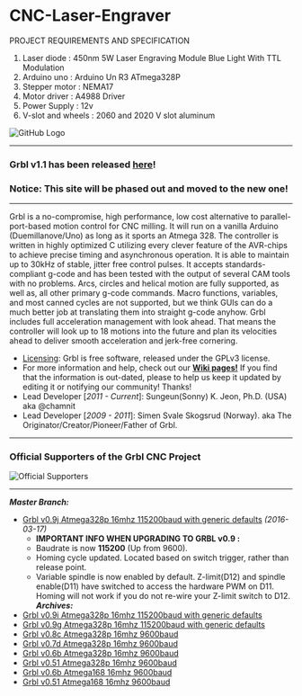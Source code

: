 # CNC-Laser-Engraver
 PROJECT REQUIREMENTS AND SPECIFICATION
 1. Laser diode : 450nm 5W Laser Engraving Module Blue Light With TTL Modulation
 2. Arduino uno : Arduino Un R3 ATmega328P
 3. Stepper motor : NEMA17
 4. Motor driver : A4988 Driver
 5. Power Supply : 12v
 6. V-slot and wheels : 2060  and 2020 V slot aluminum 

![GitHub Logo](https://github.com/gnea/gnea-Media/blob/master/Grbl%20Logo/Grbl%20Logo%20250px.png?raw=true)
***
### Grbl v1.1 has been released [here](https://github.com/gnea/grbl/releases)!
### Notice: This site will be phased out and moved to the new one!
***
Grbl is a no-compromise, high performance, low cost alternative to parallel-port-based motion control for CNC milling. It will run on a vanilla Arduino (Duemillanove/Uno) as long as it sports an Atmega 328. 
The controller is written in highly optimized C utilizing every clever feature of the AVR-chips to achieve precise timing and asynchronous operation. It is able to maintain up to 30kHz of stable, jitter free control pulses.
It accepts standards-compliant g-code and has been tested with the output of several CAM tools with no problems. Arcs, circles and helical motion are fully supported, as well as, all other primary g-code commands. Macro functions, variables, and most canned cycles are not supported, but we think GUIs can do a much better job at translating them into straight g-code anyhow.
Grbl includes full acceleration management with look ahead. That means the controller will look up to 18 motions into the future and plan its velocities ahead to deliver smooth acceleration and jerk-free cornering.
* [Licensing](https://github.com/grbl/grbl/wiki/Licensing): Grbl is free software, released under the GPLv3 license.
* For more information and help, check out our **[Wiki pages!](https://github.com/grbl/grbl/wiki)** If you find that the information is out-dated, please to help us keep it updated by editing it or notifying our community! Thanks!
* Lead Developer [_2011 - Current_]: Sungeun(Sonny) K. Jeon, Ph.D. (USA) aka @chamnit
* Lead Developer [_2009 - 2011_]: Simen Svale Skogsrud (Norway). aka The Originator/Creator/Pioneer/Father of Grbl.
***
### Official Supporters of the Grbl CNC Project
![Official Supporters](https://github.com/gnea/gnea-Media/blob/master/Contributors.png?raw=true)
***
_**Master Branch:**_
* [Grbl v0.9j Atmega328p 16mhz 115200baud with generic defaults](http://bit.ly/1I8Ey4S) _(2016-03-17)_
  - **IMPORTANT INFO WHEN UPGRADING TO GRBL v0.9 :** 
  - Baudrate is now **115200** (Up from 9600). 
  - Homing cycle updated. Located based on switch trigger, rather than release point.
  - Variable spindle is now enabled by default. Z-limit(D12) and spindle enable(D11) have switched to access the hardware PWM on D11. Homing will not work if you do not re-wire your Z-limit switch to D12.
_**Archives:**_
* [Grbl v0.9i Atmega328p 16mhz 115200baud with generic defaults](http://bit.ly/1EiviDk) 
* [Grbl v0.9g Atmega328p 16mhz 115200baud with generic defaults](http://bit.ly/1m8E1Qa) 
* [Grbl v0.8c Atmega328p 16mhz 9600baud](http://bit.ly/SSdCJE)
* [Grbl v0.7d Atmega328p 16mhz 9600baud](http://bit.ly/ZhL15G)
* [Grbl v0.6b Atmega328p 16mhz 9600baud](http://bit.ly/VD04A5)
* [Grbl v0.51 Atmega328p 16mhz 9600baud](http://bit.ly/W75BS1)
* [Grbl v0.6b Atmega168 16mhz 9600baud](http://bit.ly/SScWnE)
* [Grbl v0.51 Atmega168 16mhz 9600baud](http://bit.ly/VXyrYu)
